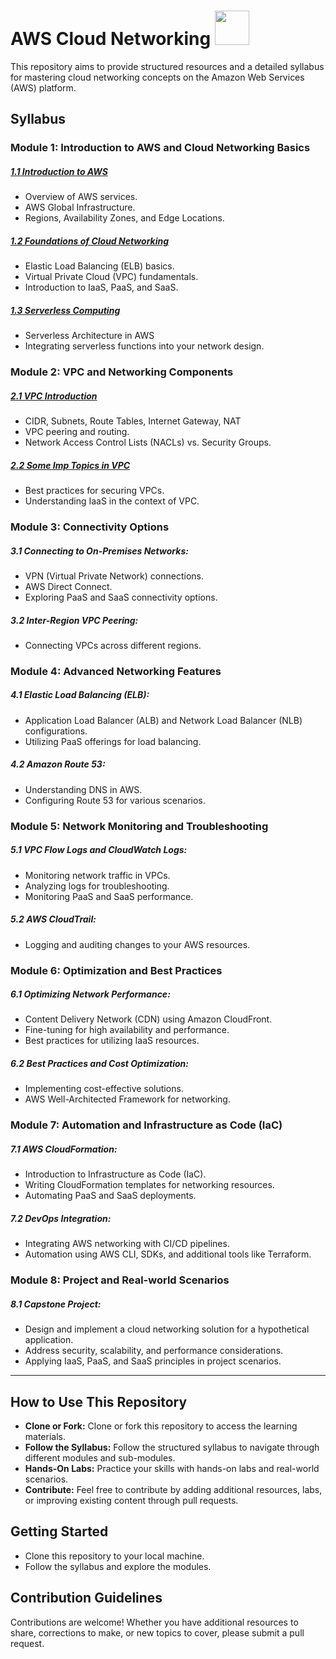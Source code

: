 # AWS Cloud Networking <img src="https://upload.wikimedia.org/wikipedia/commons/thumb/9/93/Amazon_Web_Services_Logo.svg/225px-Amazon_Web_Services_Logo.svg.png" width="55">

This repository aims to provide structured resources and a detailed syllabus for mastering cloud networking concepts on the Amazon Web Services (AWS) platform.

## Syllabus

### Module 1: Introduction to AWS and Cloud Networking Basics

##### [1.1 Introduction to AWS](./Module-1/1.1-Introduction_to-AWS.md)

- Overview of AWS services.
- AWS Global Infrastructure.
- Regions, Availability Zones, and Edge Locations.

##### [1.2 Foundations of Cloud Networking](./Module-1/1.2-Foundations-Cloud-Networking.md)

- Elastic Load Balancing (ELB) basics.
- Virtual Private Cloud (VPC) fundamentals.
- Introduction to IaaS, PaaS, and SaaS.

##### [1.3 Serverless Computing](./Module-1/1.3-Serverless-Computing.md)

- Serverless Architecture in AWS
- Integrating serverless functions into your network design.

### Module 2: VPC and Networking Components

##### [2.1 VPC Introduction](./Module-2/2.1-VPC-Introduction.md)

- CIDR, Subnets, Route Tables, Internet Gateway, NAT
- VPC peering and routing.
- Network Access Control Lists (NACLs) vs. Security Groups.

##### [2.2 Some Imp Topics in VPC](./Module-2/2.2-Some-Imp-Topics.md)

- Best practices for securing VPCs.
- Understanding IaaS in the context of VPC.

### Module 3: Connectivity Options

##### 3.1 **Connecting to On-Premises Networks:**

- VPN (Virtual Private Network) connections.
- AWS Direct Connect.
- Exploring PaaS and SaaS connectivity options.

##### 3.2 **Inter-Region VPC Peering:**

- Connecting VPCs across different regions.

### Module 4: Advanced Networking Features

##### 4.1 **Elastic Load Balancing (ELB):**

- Application Load Balancer (ALB) and Network Load Balancer (NLB) configurations.
- Utilizing PaaS offerings for load balancing.

##### 4.2 **Amazon Route 53:**

- Understanding DNS in AWS.
- Configuring Route 53 for various scenarios.

### Module 5: Network Monitoring and Troubleshooting

##### 5.1 **VPC Flow Logs and CloudWatch Logs:**

- Monitoring network traffic in VPCs.
- Analyzing logs for troubleshooting.
- Monitoring PaaS and SaaS performance.

##### 5.2 **AWS CloudTrail:**

- Logging and auditing changes to your AWS resources.

### Module 6: Optimization and Best Practices

##### 6.1 **Optimizing Network Performance:**

- Content Delivery Network (CDN) using Amazon CloudFront.
- Fine-tuning for high availability and performance.
- Best practices for utilizing IaaS resources.

##### 6.2 **Best Practices and Cost Optimization:**

- Implementing cost-effective solutions.
- AWS Well-Architected Framework for networking.

### Module 7: Automation and Infrastructure as Code (IaC)

##### 7.1 **AWS CloudFormation:**

- Introduction to Infrastructure as Code (IaC).
- Writing CloudFormation templates for networking resources.
- Automating PaaS and SaaS deployments.

##### 7.2 **DevOps Integration:**

- Integrating AWS networking with CI/CD pipelines.
- Automation using AWS CLI, SDKs, and additional tools like Terraform.

### Module 8: Project and Real-world Scenarios

##### 8.1 **Capstone Project:**

- Design and implement a cloud networking solution for a hypothetical application.
- Address security, scalability, and performance considerations.
- Applying IaaS, PaaS, and SaaS principles in project scenarios.

---

## How to Use This Repository

- **Clone or Fork:** Clone or fork this repository to access the learning materials.
- **Follow the Syllabus:** Follow the structured syllabus to navigate through different modules and sub-modules.
- **Hands-On Labs:** Practice your skills with hands-on labs and real-world scenarios.
- **Contribute:** Feel free to contribute by adding additional resources, labs, or improving existing content through pull requests.

## Getting Started

- Clone this repository to your local machine.
- Follow the syllabus and explore the modules.

## Contribution Guidelines

Contributions are welcome! Whether you have additional resources to share, corrections to make, or new topics to cover, please submit a pull request.
